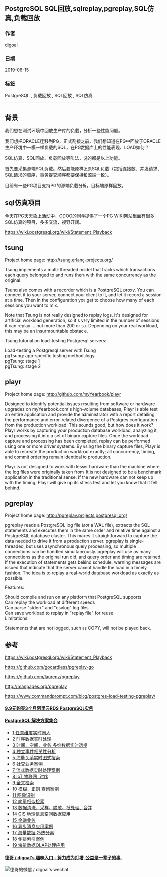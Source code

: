 ## PostgreSQL SQL回放,sqlreplay,pgreplay,SQL仿真,负载回放      
              
### 作者                                                                                                                                                                                    
digoal                                                                                                                                                                                    
                                                                                                                                                                                    
### 日期                                                                                                                                                                                    
2019-06-15                                                                                                                                                                                    
                                                                                                                                                                                    
### 标签                                                                                                                                                                                  
PostgreSQL , 负载回放 , SQL回放 , SQL仿真          
                                                                                                 
----                                                                                                                                                                            
                                                                                                                                                                              
## 背景       
我们想在测试环境中回放生产库的负载，分析一些性能问题。  
  
我们想把ORACLE迁移到PG，正式割接之前，我们想知道在PG中回放于ORACLE生产环境中一模一样负载的SQL，在PG数据库上的性能表现、LOAD如何？  
  
SQL仿真、SQL回放、负载回放等叫法，说的都是以上功能。  
  
首先要采集源端SQL负载。然后要能原样还原SQL负载（包括连接数、并发请求、SQL请求的顺序，事务提交顺序都要保持和源端一致）。  
  
目前有一些PG项目支持PG的源端负载分析，目标端原样回放。  
  
  
## sql仿真项目  
今天在PG天天象上活动中，ODOO的同学提供了一个PG WIKI网站里面有很多SQL仿真的项目，多多交流，视野开阔。     
  
https://wiki.postgresql.org/wiki/Statement_Playback  
  
  
  
## tsung  
Project home page: http://tsung.erlang-projects.org/  
  
Tsung implements a multi-threaded model that tracks which transactions each query belonged to and runs them with the same concurrency as the original.  
  
Tsung also comes with a recorder which is a PostgreSQL proxy. You can connect it to your server, connect your client to it, and let it record a session at a time. Then in the configuration you get to choose how many of each sessions you want to mix.  
  
Note that Tsung is not really designed to replay logs. It's designed for artificial workload generation, so it's very limited in the number of sessions it can replay ... not more than 200 or so. Depending on your real workload, this may be an insurmountable obstacle.  
  
Tsung tutorial on load-testing Postgresql servers:  
  
Load-testing a Postgresql server with Tsung  
pgTsung: app-specific testing methodology  
pgTsung: stage 1  
pgTsung: stage 2  
  
## playr  
Project home page: http://github.com/myYearbook/playr  
  
Designed to identify potential issues resulting from software or hardware upgrades on myYearbook.com's high-volume databases, Playr is able test an entire application and provide the administrator with a report detailing the performance and error-related divergence of a Postgres configuration from the production workload. This sounds good, but how does it work? Playr works by capturing your production database workload, analyzing it, and processing it into a set of binary capture files. Once the workload capture and processing has been completed, replay can be performed using one or more driver systems. By using the binary capture files, Playr is able to recreate the production workload exactly; all concurrency, timing, and commit ordering remain identical to production.  
  
Playr is not designed to work with lesser hardware than the machine where the log files were originally taken from. It is not designed to be a benchmark application in the traditional sense. If the new hardware can not keep up with the timing, Playr will give up its stress test and let you know that it fell behind.  
  
## pgreplay  
Project home page: http://pgreplay.projects.postgresql.org/  
  
pgreplay reads a PostgreSQL log file (*not* a WAL file), extracts the SQL statements and executes them in the same order and relative time against a PostgreSQL database cluster. This makes it straightforward to capture the data needed to drive it from a production server. pgreplay is single-threaded, but uses asynchronous query processing, so multiple connections can be handled simultaneously. pgreplay will use as many connections as the original run did, and query order and timing are retained. If the execution of statements gets behind schedule, warning messages are issued that indicate that the server cannot handle the load in a timely fashion. The idea is to replay a real-world database workload as exactly as possible.  
  
Features:  
  
Should compile and run on any platform that PostgreSQL supports  
Can replay the workload at different speeds  
Can parse "stderr" and "csvlog" log files  
Can save workload to replay in "replay file" for reuse  
Limitations:  
  
Statements that are not logged, such as COPY, will not be played back.  
  
## 参考  
https://wiki.postgresql.org/wiki/Statement_Playback  
  
https://github.com/gocardless/pgreplay-go  
  
https://github.com/laurenz/pgreplay  
  
http://manpages.org/pgreplay  
  
https://www.commandprompt.com/blog/postgres-load-testing-pgreplay/  
    
  
  
  
  
  
  
  
  
  
  
  
  
  
  
  
  
  
  
  
  
  
  
  
  
  
  
  
  
  
  
  
  
  
  
  
  
  
  
  
  
  
#### [9.9元购买3个月阿里云RDS PostgreSQL实例](https://www.aliyun.com/database/postgresqlactivity "57258f76c37864c6e6d23383d05714ea")
  
  
#### [PostgreSQL 解决方案集合](https://yq.aliyun.com/topic/118 "40cff096e9ed7122c512b35d8561d9c8")
- [1 任意维度实时圈人](https://yq.aliyun.com/topic/118 "40cff096e9ed7122c512b35d8561d9c8")
- [2 时序数据实时处理](https://yq.aliyun.com/topic/118 "40cff096e9ed7122c512b35d8561d9c8")
- [3 时间、空间、业务 多维数据实时透视](https://yq.aliyun.com/topic/118 "40cff096e9ed7122c512b35d8561d9c8")
- [4 独立事件相关性分析](https://yq.aliyun.com/topic/118 "40cff096e9ed7122c512b35d8561d9c8")
- [5 海量关系实时图式搜索](https://yq.aliyun.com/topic/118 "40cff096e9ed7122c512b35d8561d9c8")
- [6 社交业务案例](https://yq.aliyun.com/topic/118 "40cff096e9ed7122c512b35d8561d9c8")
- [7 流式数据实时处理案例](https://yq.aliyun.com/topic/118 "40cff096e9ed7122c512b35d8561d9c8")
- [8 IoT 物联网, 时序](https://yq.aliyun.com/topic/118 "40cff096e9ed7122c512b35d8561d9c8")
- [9 全文检索](https://yq.aliyun.com/topic/118 "40cff096e9ed7122c512b35d8561d9c8")
- [10 模糊、正则 查询案例](https://yq.aliyun.com/topic/118 "40cff096e9ed7122c512b35d8561d9c8")
- [11 图像识别](https://yq.aliyun.com/topic/118 "40cff096e9ed7122c512b35d8561d9c8")
- [12 向量相似检索](https://yq.aliyun.com/topic/118 "40cff096e9ed7122c512b35d8561d9c8")
- [13 数据清洗、采样、脱敏、批处理、合并](https://yq.aliyun.com/topic/118 "40cff096e9ed7122c512b35d8561d9c8")
- [14 GIS 地理信息空间数据应用](https://yq.aliyun.com/topic/118 "40cff096e9ed7122c512b35d8561d9c8")
- [15 金融业务](https://yq.aliyun.com/topic/118 "40cff096e9ed7122c512b35d8561d9c8")
- [16 异步消息应用案例](https://yq.aliyun.com/topic/118 "40cff096e9ed7122c512b35d8561d9c8")
- [17 海量数据 冷热分离](https://yq.aliyun.com/topic/118 "40cff096e9ed7122c512b35d8561d9c8")
- [18 倒排索引案例](https://yq.aliyun.com/topic/118 "40cff096e9ed7122c512b35d8561d9c8")
- [19 海量数据OLAP处理应用](https://yq.aliyun.com/topic/118 "40cff096e9ed7122c512b35d8561d9c8")
  
  
#### [德哥 / digoal's 趣味入口 - 努力成为灯塔, 公益是一辈子的事.](https://github.com/digoal/blog/blob/master/README.md "22709685feb7cab07d30f30387f0a9ae")
  
  
![德哥的微信 / digoal's wechat](../pic/digoal_weixin.jpg "f7ad92eeba24523fd47a6e1a0e691b59")
  
